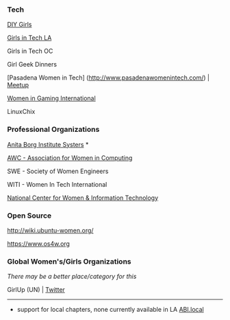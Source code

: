 ### Tech 

[DIY Girls](http://www.diygirls.org)

[Girls in Tech LA](http://www.girlsintechla.org)

Girls in Tech OC 

Girl Geek Dinners

[Pasadena Women in Tech] (http://www.pasadenawomenintech.com/) | [Meetup](http://www.meetup.com/PasWomeninTech/)

[Women in Gaming International](http://www.womeningamesinternational.org)

LinuxChix

### Professional Organizations
[Anita Borg Institute Systers](http://anitaborg.org/get-involved/systers/) *

[AWC - Association for Women in Computing](http://www.awc-hq.org/home.html)

SWE - Society of Women Engineers

WITI - Women In Tech International

[National Center for Women & Information Technology](https://www.ncwit.org/)

### Open Source
http://wiki.ubuntu-women.org/

https://www.os4w.org


### Global Women's/Girls Organizations 
_There may be a better place/category for this_

GirlUp (UN) | [Twitter](https://twitter.com/GirlUp)

---
* support for local chapters, none currently available in LA [ABI.local](http://anitaborg.org/dot-local/)